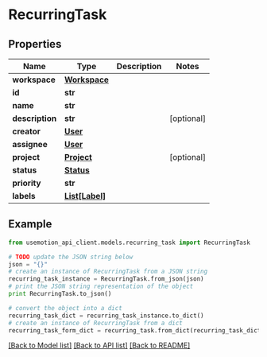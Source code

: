 # RecurringTask


## Properties
Name | Type | Description | Notes
------------ | ------------- | ------------- | -------------
**workspace** | [**Workspace**](Workspace.md) |  | 
**id** | **str** |  | 
**name** | **str** |  | 
**description** | **str** |  | [optional] 
**creator** | [**User**](User.md) |  | 
**assignee** | [**User**](User.md) |  | 
**project** | [**Project**](Project.md) |  | [optional] 
**status** | [**Status**](Status.md) |  | 
**priority** | **str** |  | 
**labels** | [**List[Label]**](Label.md) |  | 

## Example

```python
from usemotion_api_client.models.recurring_task import RecurringTask

# TODO update the JSON string below
json = "{}"
# create an instance of RecurringTask from a JSON string
recurring_task_instance = RecurringTask.from_json(json)
# print the JSON string representation of the object
print RecurringTask.to_json()

# convert the object into a dict
recurring_task_dict = recurring_task_instance.to_dict()
# create an instance of RecurringTask from a dict
recurring_task_form_dict = recurring_task.from_dict(recurring_task_dict)
```
[[Back to Model list]](../README.md#documentation-for-models) [[Back to API list]](../README.md#documentation-for-api-endpoints) [[Back to README]](../README.md)


